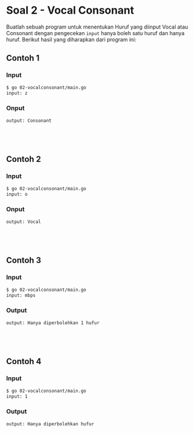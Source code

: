 # Soal 2 - Vocal Consonant
Buatlah sebuah program untuk menentukan Huruf yang diinput Vocal atau Consonant dengan pengecekan `input` hanya boleh satu huruf dan hanya huruf. Berikut hasil yang diharapkan dari program ini:

## Contoh 1
### Input
```bash
$ go 02-vocalconsonant/main.go
input: z
```
### Onput
```bash
output: Consonant
```
## <br>
## Contoh 2
### Input
```bash
$ go 02-vocalconsonant/main.go
input: o
```
### Onput
```bash
output: Vocal
```
## <br>
## Contoh 3
### Input
```bash
$ go 02-vocalconsonant/main.go
input: mbps
```
### Output
```bash
output: Hanya diperbolehkan 1 hufur
```
## <br>
## Contoh 4
### Input
```bash
$ go 02-vocalconsonant/main.go
input: 1
```
### Output
```bash
output: Hanya diperbolehkan hufur
```
